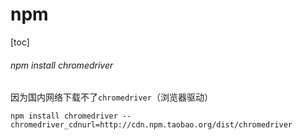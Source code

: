 # npm



[toc]



###### npm install chromedriver

因为国内网络下载不了`chromedriver`（浏览器驱动）

`npm install chromedriver --chromedriver_cdnurl=http://cdn.npm.taobao.org/dist/chromedriver`

